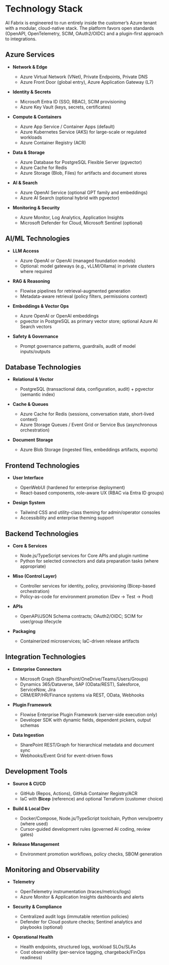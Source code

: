 
# Technology Stack

AI Fabrix is engineered to run entirely inside the customer’s Azure tenant with a modular, cloud-native stack. The platform favors open standards (OpenAPI, OpenTelemetry, SCIM, OAuth2/OIDC) and a plugin-first approach to integrations.

## Azure Services

* **Network & Edge**

  * Azure Virtual Network (VNet), Private Endpoints, Private DNS
  * Azure Front Door (global entry), Azure Application Gateway (L7)
* **Identity & Secrets**

  * Microsoft Entra ID (SSO, RBAC), SCIM provisioning
  * Azure Key Vault (keys, secrets, certificates)
* **Compute & Containers**

  * Azure App Service / Container Apps (default)
  * Azure Kubernetes Service (AKS) for large-scale or regulated workloads
  * Azure Container Registry (ACR)
* **Data & Storage**

  * Azure Database for PostgreSQL Flexible Server (pgvector)
  * Azure Cache for Redis
  * Azure Storage (Blob, Files) for artifacts and document stores
* **AI & Search**

  * Azure OpenAI Service (optional GPT family and embeddings)
  * Azure AI Search (optional hybrid with pgvector)
* **Monitoring & Security**

  * Azure Monitor, Log Analytics, Application Insights
  * Microsoft Defender for Cloud, Microsoft Sentinel (optional)

## AI/ML Technologies

* **LLM Access**

  * Azure OpenAI or OpenAI (managed foundation models)
  * Optional: model gateways (e.g., vLLM/Ollama) in private clusters where required
* **RAG & Reasoning**

  * Flowise pipelines for retrieval-augmented generation
  * Metadata-aware retrieval (policy filters, permissions context)
* **Embeddings & Vector Ops**

  * Azure OpenAI or OpenAI embeddings
  * pgvector in PostgreSQL as primary vector store; optional Azure AI Search vectors
* **Safety & Governance**

  * Prompt governance patterns, guardrails, audit of model inputs/outputs

## Database Technologies

* **Relational & Vector**

  * PostgreSQL (transactional data, configuration, audit) + pgvector (semantic index)
* **Cache & Queues**

  * Azure Cache for Redis (sessions, conversation state, short-lived context)
  * Azure Storage Queues / Event Grid or Service Bus (asynchronous orchestration)
* **Document Storage**

  * Azure Blob Storage (ingested files, embeddings artifacts, exports)

## Frontend Technologies

* **User Interface**

  * OpenWebUI (hardened for enterprise deployment)
  * React-based components, role-aware UX (RBAC via Entra ID groups)
* **Design System**

  * Tailwind CSS and utility-class theming for admin/operator consoles
  * Accessibility and enterprise theming support

## Backend Technologies

* **Core & Services**

  * Node.js/TypeScript services for Core APIs and plugin runtime
  * Python for selected connectors and data preparation tasks (where appropriate)
* **Miso (Control Layer)**

  * Controller services for identity, policy, provisioning (Bicep-based orchestration)
  * Policy-as-code for environment promotion (Dev → Test → Prod)
* **APIs**

  * OpenAPI/JSON Schema contracts; OAuth2/OIDC; SCIM for user/group lifecycle
* **Packaging**

  * Containerized microservices; IaC-driven release artifacts

## Integration Technologies

* **Enterprise Connectors**

  * Microsoft Graph (SharePoint/OneDrive/Teams/Users/Groups)
  * Dynamics 365/Dataverse, SAP (OData/REST), Salesforce, ServiceNow, Jira
  * CRM/ERP/HR/Finance systems via REST, OData, Webhooks
* **Plugin Framework**

  * Flowise Enterprise Plugin Framework (server-side execution only)
  * Developer SDK with dynamic fields, dependent pickers, output schemas
* **Data Ingestion**

  * SharePoint REST/Graph for hierarchical metadata and document sync
  * Webhooks/Event Grid for event-driven flows

## Development Tools

* **Source & CI/CD**

  * GitHub (Repos, Actions), GitHub Container Registry/ACR
  * IaC with **Bicep** (reference) and optional Terraform (customer choice)
* **Build & Local Dev**

  * Docker/Compose, Node.js/TypeScript toolchain, Python venv/poetry (where used)
  * Cursor-guided development rules (governed AI coding, review gates)
* **Release Management**

  * Environment promotion workflows, policy checks, SBOM generation

## Monitoring and Observability

* **Telemetry**

  * OpenTelemetry instrumentation (traces/metrics/logs)
  * Azure Monitor & Application Insights dashboards and alerts
* **Security & Compliance**

  * Centralized audit logs (immutable retention policies)
  * Defender for Cloud posture checks; Sentinel analytics and playbooks (optional)
* **Operational Health**

  * Health endpoints, structured logs, workload SLOs/SLAs
  * Cost observability (per-service tagging, chargeback/FinOps readiness)